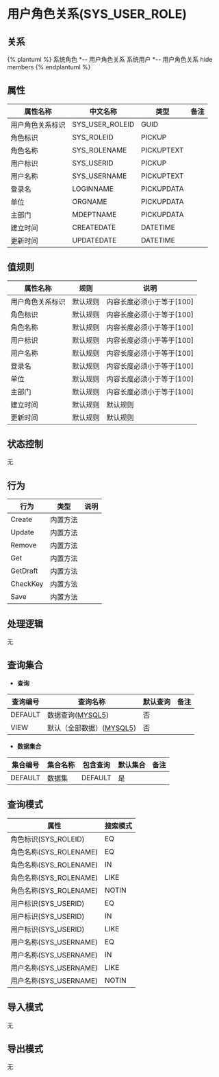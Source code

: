 # 用户角色关系(SYS_USER_ROLE)

  

## 关系
{% plantuml %}
系统角色 *-- 用户角色关系 
系统用户 *-- 用户角色关系 
hide members
{% endplantuml %}

## 属性

| 属性名称        |    中文名称    | 类型     |  备注  |
| --------   |------------| -----   |  -------- | 
|用户角色关系标识|SYS_USER_ROLEID|GUID|&nbsp;|
|角色标识|SYS_ROLEID|PICKUP|&nbsp;|
|角色名称|SYS_ROLENAME|PICKUPTEXT|&nbsp;|
|用户标识|SYS_USERID|PICKUP|&nbsp;|
|用户名称|SYS_USERNAME|PICKUPTEXT|&nbsp;|
|登录名|LOGINNAME|PICKUPDATA|&nbsp;|
|单位|ORGNAME|PICKUPDATA|&nbsp;|
|主部门|MDEPTNAME|PICKUPDATA|&nbsp;|
|建立时间|CREATEDATE|DATETIME|&nbsp;|
|更新时间|UPDATEDATE|DATETIME|&nbsp;|

## 值规则
| 属性名称    | 规则    |  说明  |
| --------   |------------| ----- | 
|用户角色关系标识|默认规则|内容长度必须小于等于[100]|
|角色标识|默认规则|内容长度必须小于等于[100]|
|角色名称|默认规则|内容长度必须小于等于[100]|
|用户标识|默认规则|内容长度必须小于等于[100]|
|用户名称|默认规则|内容长度必须小于等于[100]|
|登录名|默认规则|内容长度必须小于等于[100]|
|单位|默认规则|内容长度必须小于等于[100]|
|主部门|默认规则|内容长度必须小于等于[100]|
|建立时间|默认规则|默认规则|
|更新时间|默认规则|默认规则|

## 状态控制

无


## 行为
| 行为    | 类型    |  说明  |
| --------   |------------| ----- | 
|Create|内置方法|&nbsp;|
|Update|内置方法|&nbsp;|
|Remove|内置方法|&nbsp;|
|Get|内置方法|&nbsp;|
|GetDraft|内置方法|&nbsp;|
|CheckKey|内置方法|&nbsp;|
|Save|内置方法|&nbsp;|

## 处理逻辑
无

## 查询集合

* **查询**

| 查询编号 | 查询名称       | 默认查询 |   备注|
| --------  | --------   | --------   | ----- |
|DEFAULT|数据查询([MYSQL5](../../appendix/query_MYSQL5.md#SysUserRole_Default))|否|&nbsp;|
|VIEW|默认（全部数据）([MYSQL5](../../appendix/query_MYSQL5.md#SysUserRole_View))|否|&nbsp;|

* **数据集合**

| 集合编号 | 集合名称   |  包含查询  | 默认集合 |   备注|
| --------  | --------   | -------- | --------   | ----- |
|DEFAULT|数据集|DEFAULT|是|&nbsp;|

## 查询模式
| 属性      |    搜索模式     |
| --------   |------------|
|角色标识(SYS_ROLEID)|EQ|
|角色名称(SYS_ROLENAME)|EQ|
|角色名称(SYS_ROLENAME)|IN|
|角色名称(SYS_ROLENAME)|LIKE|
|角色名称(SYS_ROLENAME)|NOTIN|
|用户标识(SYS_USERID)|EQ|
|用户标识(SYS_USERID)|IN|
|用户标识(SYS_USERID)|LIKE|
|用户名称(SYS_USERNAME)|EQ|
|用户名称(SYS_USERNAME)|IN|
|用户名称(SYS_USERNAME)|LIKE|
|用户名称(SYS_USERNAME)|NOTIN|

## 导入模式
无


## 导出模式
无
